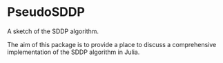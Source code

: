 # PseudoSDDP

A sketch of the SDDP algorithm.

The aim of this package is to provide a place to discuss
a comprehensive implementation of the SDDP algorithm in Julia.
